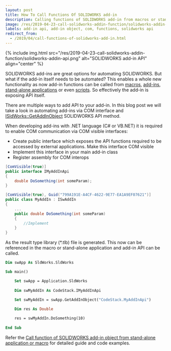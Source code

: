 ```yaml
---
layout: post
title: How To Call Functions Of SOLIDWORKS add-in
description: Calling functions of SOLIDWORKS add-in from macros or stand-alone applications. Learn how to enable SOLIDWORKS automation from external applications and scripts
image: /res/2019-04-23-call-solidworks-addin-function/solidworks-addin-api.png
labels: add-in api, add-in object, com, functions, solidworks api
redirect_from:
  - /2019/04/call-functions-of-solidworks-add-in.html
---
```

{% include img.html src="/res/2019-04-23-call-solidworks-addin-function/solidworks-addin-api.png" alt="SOLIDWORKS add-in API" align="center" %}

SOLIDWORKS add-ins are great options for automating SOLIDWORKS. But what if the add-in itself needs to be automated? This enables a whole new functionality as now add-in functions can be called from [macros](https://www.codestack.net/solidworks-api/getting-started/macros/), [add-ins](https://www.codestack.net/solidworks-api/getting-started/add-ins/), [stand-alone applications](https://www.codestack.net/solidworks-api/getting-started/stand-alone/) or even [scripts](https://www.codestack.net/solidworks-api/getting-started/scripts/). So effectively the add-in is exposing API itself.

There are multiple ways to add API to your add-in. In this blog post we will take a look in automating add-ins via COM interface and [ISldWorks::GetAddInObject](http://help.solidworks.com/2018/english/api/sldworksapi/solidworks.interop.sldworks~solidworks.interop.sldworks.isldworks~getaddinobject.html) SOLIDWORKS API method.

When developing add-ins with .NET language (C# or VB.NET) it is required to enable COM communication via COM visible interfaces:

* Create public interface which exposes the API functions required to be accessed by external applications. Make this interface COM visible
* Implement this interface in your main add-in class
* Register assembly for COM interops

~~~ cs
[ComVisible(true)]
public interface IMyAddInApi
{
    double DoSomething(int someParam);
} 

[ComVisible(true), Guid("799A191E-A4CF-4622-9E77-EA1A9EF07621")]
public class MyAddIn : ISwAddIn
{
    ...
    public double DoSomething(int someParam)
    {
        //Implement
    }
}
~~~

As the result type library (*.tlb) file is generated. This now can be referenced in the macro or stand-alone application and add-in API can be called.

~~~ vb
Dim swApp As SldWorks.SldWorks

Sub main()

    Set swApp = Application.SldWorks
    
    Dim swMyAddIn As CodeStack.IMyAddInApi

    Set swMyAddIn = swApp.GetAddInObject("CodeStack.MyAddInApi")
    
    Dim res As Double

    res = swMyAddIn.DoSomething(10)
    
End Sub
~~~

Refer the [Call function of SOLIDWORKS add-in object from stand-alone application or macro](https://www.codestack.net/solidworks-api/getting-started/inter-process-communication/invoke-add-in-functions/via-add-in-object/) for detailed guide and code examples.